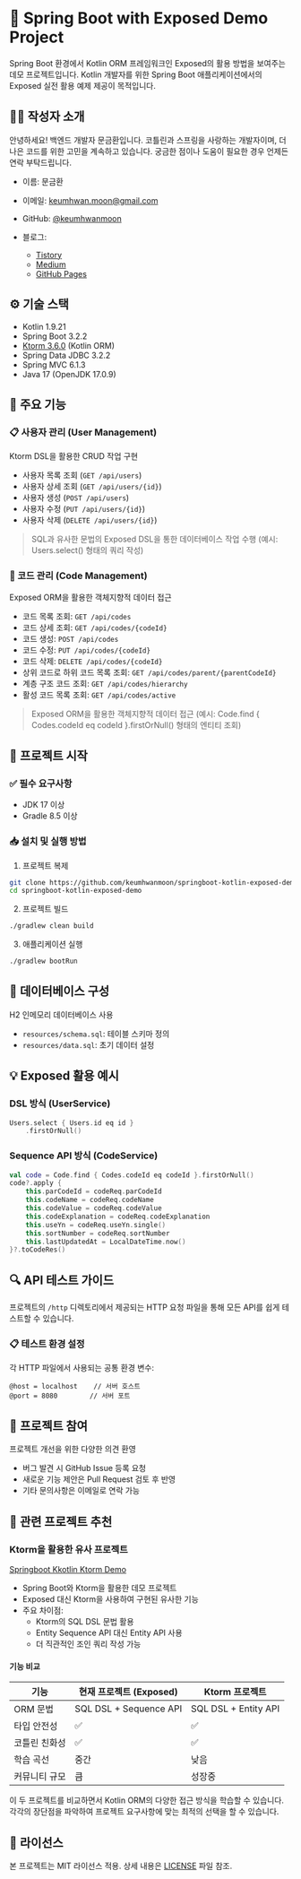 # 🚀 Spring Boot with Exposed Demo Project

Spring Boot 환경에서 Kotlin ORM 프레임워크인 Exposed의 활용 방법을 보여주는 데모 프로젝트입니다.
Kotlin 개발자를 위한 Spring Boot 애플리케이션에서의 Exposed 실전 활용 예제 제공이 목적입니다.

## 🧑‍💻 작성자 소개
안녕하세요! 백엔드 개발자 문금환입니다.
코틀린과 스프링을 사랑하는 개발자이며, 더 나은 코드를 위한 고민을 계속하고 있습니다.
궁금한 점이나 도움이 필요한 경우 언제든 연락 부탁드립니다.

- 이름: 문금환
- 이메일: keumhwan.moon@gmail.com
- GitHub: [@keumhwanmoon](https://github.com/keumhwanmoon)

- 블로그:
    - [Tistory](https://jason-moon.tistory.com/)
    - [Medium](https://medium.com/@jason.moon.kr)
    - [GitHub Pages](https://keumhwanmoon.github.io)

## ⚙️ 기술 스택

- Kotlin 1.9.21
- Spring Boot 3.2.2
- [Ktorm 3.6.0](https://www.ktorm.org/) (Kotlin ORM)
- Spring Data JDBC 3.2.2
- Spring MVC 6.1.3
- Java 17 (OpenJDK 17.0.9)

## 🌟 주요 기능

### 📋 사용자 관리 (User Management)
Ktorm DSL을 활용한 CRUD 작업 구현
- 사용자 목록 조회 (`GET /api/users`)
- 사용자 상세 조회 (`GET /api/users/{id}`)
- 사용자 생성 (`POST /api/users`)
- 사용자 수정 (`PUT /api/users/{id}`)
- 사용자 삭제 (`DELETE /api/users/{id}`)

> SQL과 유사한 문법의 Exposed DSL을 통한 데이터베이스 작업 수행
> (예시: Users.select() 형태의 쿼리 작성)

### 🔖 코드 관리 (Code Management)
Exposed ORM을 활용한 객체지향적 데이터 접근
- 코드 목록 조회: `GET /api/codes`
- 코드 상세 조회: `GET /api/codes/{codeId}`
- 코드 생성: `POST /api/codes`
- 코드 수정: `PUT /api/codes/{codeId}`
- 코드 삭제: `DELETE /api/codes/{codeId}`
- 상위 코드로 하위 코드 목록 조회: `GET /api/codes/parent/{parentCodeId}`
- 계층 구조 코드 조회: `GET /api/codes/hierarchy`
- 활성 코드 목록 조회: `GET /api/codes/active`

> Exposed ORM을 활용한 객체지향적 데이터 접근
> (예시: Code.find { Codes.codeId eq codeId }.firstOrNull() 형태의 엔티티 조회)

## 🚀 프로젝트 시작

### ✅ 필수 요구사항
- JDK 17 이상
- Gradle 8.5 이상

### 📥 설치 및 실행 방법

1. 프로젝트 복제
```bash
git clone https://github.com/keumhwanmoon/springboot-kotlin-exposed-demo.git
cd springboot-kotlin-exposed-demo
```

2. 프로젝트 빌드
```bash
./gradlew clean build
```

3. 애플리케이션 실행
```bash
./gradlew bootRun
```

## 💾 데이터베이스 구성

H2 인메모리 데이터베이스 사용
- `resources/schema.sql`: 테이블 스키마 정의
- `resources/data.sql`: 초기 데이터 설정

## 💡 Exposed 활용 예시

### DSL 방식 (UserService)
```kotlin
Users.select { Users.id eq id }
    .firstOrNull()
```

### Sequence API 방식 (CodeService)
```kotlin
val code = Code.find { Codes.codeId eq codeId }.firstOrNull()
code?.apply {
    this.parCodeId = codeReq.parCodeId
    this.codeName = codeReq.codeName
    this.codeValue = codeReq.codeValue
    this.codeExplanation = codeReq.codeExplanation
    this.useYn = codeReq.useYn.single()
    this.sortNumber = codeReq.sortNumber
    this.lastUpdatedAt = LocalDateTime.now()
}?.toCodeRes()
```

## 🔍 API 테스트 가이드

프로젝트의 `/http` 디렉토리에서 제공되는 HTTP 요청 파일을 통해 모든 API를 쉽게 테스트할 수 있습니다.

### 📋 테스트 환경 설정
각 HTTP 파일에서 사용되는 공통 환경 변수:
```http
@host = localhost    // 서버 호스트
@port = 8080        // 서버 포트
```

## 🤝 프로젝트 참여

프로젝트 개선을 위한 다양한 의견 환영
- 버그 발견 시 GitHub Issue 등록 요청
- 새로운 기능 제안은 Pull Request 검토 후 반영
- 기타 문의사항은 이메일로 연락 가능

## 🔗 관련 프로젝트 추천

### Ktorm을 활용한 유사 프로젝트
[Springboot Kkotlin Ktorm Demo](https://github.com/keumhwanmoon/springboot-kotlin-ktorm-demo)
- Spring Boot와 Ktorm을 활용한 데모 프로젝트
- Exposed 대신 Ktorm을 사용하여 구현된 유사한 기능
- 주요 차이점:
  - Ktorm의 SQL DSL 문법 활용
  - Entity Sequence API 대신 Entity API 사용
  - 더 직관적인 조인 쿼리 작성 가능

#### 기능 비교
| 기능      | 현재 프로젝트 (Exposed)      | Ktorm 프로젝트           |
|---------|------------------------|----------------------|
| ORM 문법  | SQL DSL + Sequence API | SQL DSL + Entity API |
| 타입 안전성  | ✅                      | ✅                    |
| 코틀린 친화성 | ✅                      | ✅                    |
| 학습 곡선   | 중간                     | 낮음                   |
| 커뮤니티 규모 | 큼                      | 성장중                  |

이 두 프로젝트를 비교하면서 Kotlin ORM의 다양한 접근 방식을 학습할 수 있습니다.
각각의 장단점을 파악하여 프로젝트 요구사항에 맞는 최적의 선택을 할 수 있습니다.


## 📝 라이선스
본 프로젝트는 MIT 라이선스 적용. 상세 내용은 [LICENSE](LICENSE) 파일 참조.
